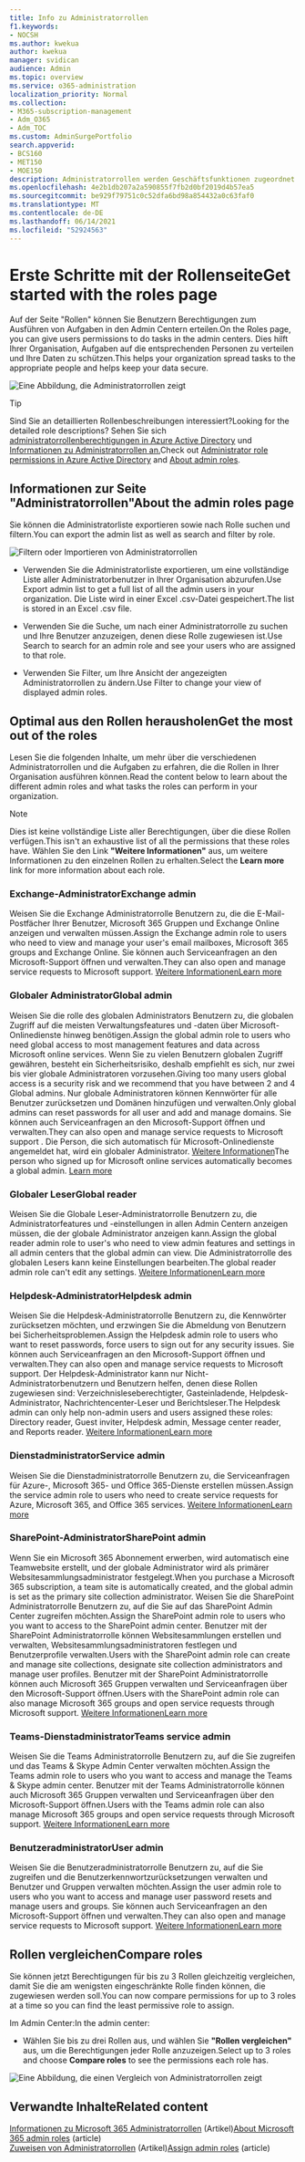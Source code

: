 ```yaml
---
title: Info zu Administratorrollen
f1.keywords:
- NOCSH
ms.author: kwekua
author: kwekua
manager: svidican
audience: Admin
ms.topic: overview
ms.service: o365-administration
localization_priority: Normal
ms.collection:
- M365-subscription-management
- Adm_O365
- Adm_TOC
ms.custom: AdminSurgePortfolio
search.appverid:
- BCS160
- MET150
- MOE150
description: Administratorrollen werden Geschäftsfunktionen zugeordnet und bieten Berechtigungen zum Ausführen bestimmter Aufgaben im Admin Center. Der Dienstadministrator öffnet beispielsweise Supporttickets bei Microsoft.
ms.openlocfilehash: 4e2b1db207a2a590855f7fb2d0bf2019d4b57ea5
ms.sourcegitcommit: be929f79751c0c52dfa6bd98a854432a0c63faf0
ms.translationtype: MT
ms.contentlocale: de-DE
ms.lasthandoff: 06/14/2021
ms.locfileid: "52924563"
---
```

# <a name="get-started-with-the-roles-page"></a><span data-ttu-id="068ac-104">Erste Schritte mit der Rollenseite</span><span class="sxs-lookup"><span data-stu-id="068ac-104">Get started with the roles page</span></span>

<span data-ttu-id="068ac-105">Auf der Seite "Rollen" können Sie Benutzern Berechtigungen zum Ausführen von Aufgaben in den Admin Centern erteilen.</span><span class="sxs-lookup"><span data-stu-id="068ac-105">On the Roles page, you can give users permissions to do tasks in the admin centers.</span></span> <span data-ttu-id="068ac-106">Dies hilft Ihrer Organisation, Aufgaben auf die entsprechenden Personen zu verteilen und Ihre Daten zu schützen.</span><span class="sxs-lookup"><span data-stu-id="068ac-106">This helps your organization spread tasks to the appropriate people and helps keep your data secure.</span></span>

![Eine Abbildung, die Administratorrollen zeigt](../../media/roles-main-page.png)

> [!TIP]
> <span data-ttu-id="068ac-108">Sind Sie an detaillierten Rollenbeschreibungen interessiert?</span><span class="sxs-lookup"><span data-stu-id="068ac-108">Looking for the detailed role descriptions?</span></span> <span data-ttu-id="068ac-109">Sehen Sie sich [administratorrollenberechtigungen in Azure Active Directory](/azure/active-directory/users-groups-roles/directory-assign-admin-roles#available-roles) und [Informationen zu Administratorrollen an.](/microsoft-365/admin/add-users/about-admin-roles)</span><span class="sxs-lookup"><span data-stu-id="068ac-109">Check out [Administrator role permissions in Azure Active Directory](/azure/active-directory/users-groups-roles/directory-assign-admin-roles#available-roles) and [About admin roles](/microsoft-365/admin/add-users/about-admin-roles).</span></span>

## <a name="about-the-admin-roles-page"></a><span data-ttu-id="068ac-110">Informationen zur Seite "Administratorrollen"</span><span class="sxs-lookup"><span data-stu-id="068ac-110">About the admin roles page</span></span>

<span data-ttu-id="068ac-111">Sie können die Administratorliste exportieren sowie nach Rolle suchen und filtern.</span><span class="sxs-lookup"><span data-stu-id="068ac-111">You can export the admin list as well as search and filter by role.</span></span>

![Filtern oder Importieren von Administratorrollen](../../media/admin-role-page-options.png)

- <span data-ttu-id="068ac-113">Verwenden Sie die Administratorliste exportieren, um eine vollständige Liste aller Administratorbenutzer in Ihrer Organisation abzurufen.</span><span class="sxs-lookup"><span data-stu-id="068ac-113">Use Export admin list to get a full list of all the admin users in your organization.</span></span> <span data-ttu-id="068ac-114">Die Liste wird in einer Excel .csv-Datei gespeichert.</span><span class="sxs-lookup"><span data-stu-id="068ac-114">The list is stored in an Excel .csv file.</span></span>

- <span data-ttu-id="068ac-115">Verwenden Sie die Suche, um nach einer Administratorrolle zu suchen und Ihre Benutzer anzuzeigen, denen diese Rolle zugewiesen ist.</span><span class="sxs-lookup"><span data-stu-id="068ac-115">Use Search to search for an admin role and see your users who are assigned to that role.</span></span>

- <span data-ttu-id="068ac-116">Verwenden Sie Filter, um Ihre Ansicht der angezeigten Administratorrollen zu ändern.</span><span class="sxs-lookup"><span data-stu-id="068ac-116">Use Filter to change your view of displayed admin roles.</span></span>


## <a name="get-the-most-out-of-the-roles"></a><span data-ttu-id="068ac-117">Optimal aus den Rollen herausholen</span><span class="sxs-lookup"><span data-stu-id="068ac-117">Get the most out of the roles</span></span>

<span data-ttu-id="068ac-118">Lesen Sie die folgenden Inhalte, um mehr über die verschiedenen Administratorrollen und die Aufgaben zu erfahren, die die Rollen in Ihrer Organisation ausführen können.</span><span class="sxs-lookup"><span data-stu-id="068ac-118">Read the content below to learn about the different admin roles and what tasks the roles can perform in your organization.</span></span>

> [!NOTE]
<span data-ttu-id="068ac-119">Dies ist keine vollständige Liste aller Berechtigungen, über die diese Rollen verfügen.</span><span class="sxs-lookup"><span data-stu-id="068ac-119">This isn't an exhaustive list of all the permissions that these roles have.</span></span> <span data-ttu-id="068ac-120">Wählen Sie den Link **"Weitere Informationen"** aus, um weitere Informationen zu den einzelnen Rollen zu erhalten.</span><span class="sxs-lookup"><span data-stu-id="068ac-120">Select the **Learn more** link for more information about each role.</span></span>

### <a name="exchange-admin"></a><span data-ttu-id="068ac-121">Exchange-Administrator</span><span class="sxs-lookup"><span data-stu-id="068ac-121">Exchange admin</span></span>

<span data-ttu-id="068ac-122">Weisen Sie die Exchange Administratorrolle Benutzern zu, die die E-Mail-Postfächer Ihrer Benutzer, Microsoft 365 Gruppen und Exchange Online anzeigen und verwalten müssen.</span><span class="sxs-lookup"><span data-stu-id="068ac-122">Assign the Exchange admin role to users who need to view and manage your user's email mailboxes, Microsoft 365 groups and Exchange Online.</span></span> <span data-ttu-id="068ac-123">Sie können auch Serviceanfragen an den Microsoft-Support öffnen und verwalten.</span><span class="sxs-lookup"><span data-stu-id="068ac-123">They can also open and manage service requests to Microsoft support.</span></span> [<span data-ttu-id="068ac-124">Weitere Informationen</span><span class="sxs-lookup"><span data-stu-id="068ac-124">Learn more</span></span>](/microsoft-365/admin/add-users/about-exchange-online-admin-role)

### <a name="global-admin"></a><span data-ttu-id="068ac-125">Globaler Administrator</span><span class="sxs-lookup"><span data-stu-id="068ac-125">Global admin</span></span>

<span data-ttu-id="068ac-126">Weisen Sie die rolle des globalen Administrators Benutzern zu, die globalen Zugriff auf die meisten Verwaltungsfeatures und -daten über Microsoft-Onlinedienste hinweg benötigen.</span><span class="sxs-lookup"><span data-stu-id="068ac-126">Assign the global admin role to users who need global access to most management features and data across Microsoft online services.</span></span> <span data-ttu-id="068ac-127">Wenn Sie zu vielen Benutzern globalen Zugriff gewähren, besteht ein Sicherheitsrisiko, deshalb empfiehlt es sich, nur zwei bis vier globale Administratoren vorzusehen.</span><span class="sxs-lookup"><span data-stu-id="068ac-127">Giving too many users global access is a security risk and we recommend that you have between 2 and 4 Global admins.</span></span> <span data-ttu-id="068ac-128">Nur globale Administratoren können Kennwörter für alle Benutzer zurücksetzen und Domänen hinzufügen und verwalten.</span><span class="sxs-lookup"><span data-stu-id="068ac-128">Only global admins can reset passwords for all user and add and manage domains.</span></span> <span data-ttu-id="068ac-129">Sie können auch Serviceanfragen an den Microsoft-Support öffnen und verwalten.</span><span class="sxs-lookup"><span data-stu-id="068ac-129">They can also open and manage service requests to Microsoft support .</span></span> <span data-ttu-id="068ac-130">Die Person, die sich automatisch für Microsoft-Onlinedienste angemeldet hat, wird ein globaler Administrator. [Weitere Informationen](/microsoft-365/admin/add-users/about-admin-roles#roles-available-in-the-microsoft-365-admin-center)</span><span class="sxs-lookup"><span data-stu-id="068ac-130">The person who signed up for Microsoft online services automatically becomes a global admin. [Learn more](/microsoft-365/admin/add-users/about-admin-roles#roles-available-in-the-microsoft-365-admin-center)</span></span>

### <a name="global-reader"></a><span data-ttu-id="068ac-131">Globaler Leser</span><span class="sxs-lookup"><span data-stu-id="068ac-131">Global reader</span></span>

<span data-ttu-id="068ac-132">Weisen Sie die Globale Leser-Administratorrolle Benutzern zu, die Administratorfeatures und -einstellungen in allen Admin Centern anzeigen müssen, die der globale Administrator anzeigen kann.</span><span class="sxs-lookup"><span data-stu-id="068ac-132">Assign the global reader admin role to user's who need to view admin features and settings in all admin centers that the global admin can view.</span></span> <span data-ttu-id="068ac-133">Die Administratorrolle des globalen Lesers kann keine Einstellungen bearbeiten.</span><span class="sxs-lookup"><span data-stu-id="068ac-133">The global reader admin role can't edit any settings.</span></span> [<span data-ttu-id="068ac-134">Weitere Informationen</span><span class="sxs-lookup"><span data-stu-id="068ac-134">Learn more</span></span>](/microsoft-365/admin/add-users/about-admin-roles#roles-available-in-the-microsoft-365-admin-center)

### <a name="helpdesk-admin"></a><span data-ttu-id="068ac-135">Helpdesk-Administrator</span><span class="sxs-lookup"><span data-stu-id="068ac-135">Helpdesk admin</span></span>

<span data-ttu-id="068ac-136">Weisen Sie die Helpdesk-Administratorrolle Benutzern zu, die Kennwörter zurücksetzen möchten, und erzwingen Sie die Abmeldung von Benutzern bei Sicherheitsproblemen.</span><span class="sxs-lookup"><span data-stu-id="068ac-136">Assign the Helpdesk admin role to users who want to reset passwords, force users to sign out for any security issues.</span></span> <span data-ttu-id="068ac-137">Sie können auch Serviceanfragen an den Microsoft-Support öffnen und verwalten.</span><span class="sxs-lookup"><span data-stu-id="068ac-137">They can also open and manage service requests to Microsoft support.</span></span> <span data-ttu-id="068ac-138">Der Helpdesk-Administrator kann nur Nicht-Administratorbenutzern und Benutzern helfen, denen diese Rollen zugewiesen sind: Verzeichnisleseberechtigter, Gasteinladende, Helpdesk-Administrator, Nachrichtencenter-Leser und Berichtsleser.</span><span class="sxs-lookup"><span data-stu-id="068ac-138">The Helpdesk admin can only help non-admin users and users assigned these roles: Directory reader, Guest inviter, Helpdesk admin, Message center reader, and Reports reader.</span></span> [<span data-ttu-id="068ac-139">Weitere Informationen</span><span class="sxs-lookup"><span data-stu-id="068ac-139">Learn more</span></span>](/microsoft-365/admin/add-users/about-admin-roles#roles-available-in-the-microsoft-365-admin-center)

### <a name="service-admin"></a><span data-ttu-id="068ac-140">Dienstadministrator</span><span class="sxs-lookup"><span data-stu-id="068ac-140">Service admin</span></span>

<span data-ttu-id="068ac-141">Weisen Sie die Dienstadministratorrolle Benutzern zu, die Serviceanfragen für Azure-, Microsoft 365- und Office 365-Dienste erstellen müssen.</span><span class="sxs-lookup"><span data-stu-id="068ac-141">Assign the service admin role to users who need to create service requests for Azure, Microsoft 365, and Office 365 services.</span></span> [<span data-ttu-id="068ac-142">Weitere Informationen</span><span class="sxs-lookup"><span data-stu-id="068ac-142">Learn more</span></span>](/microsoft-365/admin/add-users/about-admin-roles#roles-available-in-the-microsoft-365-admin-center)

### <a name="sharepoint-admin"></a><span data-ttu-id="068ac-143">SharePoint-Administrator</span><span class="sxs-lookup"><span data-stu-id="068ac-143">SharePoint admin</span></span>

<span data-ttu-id="068ac-144">Wenn Sie ein Microsoft 365 Abonnement erwerben, wird automatisch eine Teamwebsite erstellt, und der globale Administrator wird als primärer Websitesammlungsadministrator festgelegt.</span><span class="sxs-lookup"><span data-stu-id="068ac-144">When you purchase a Microsoft 365 subscription, a team site is automatically created, and the global admin is set as the primary site collection administrator.</span></span> <span data-ttu-id="068ac-145">Weisen Sie die SharePoint Administratorrolle Benutzern zu, auf die Sie auf das SharePoint Admin Center zugreifen möchten.</span><span class="sxs-lookup"><span data-stu-id="068ac-145">Assign the SharePoint admin role to users who you want to access to the SharePoint admin center.</span></span> <span data-ttu-id="068ac-146">Benutzer mit der SharePoint Administratorrolle können Websitesammlungen erstellen und verwalten, Websitesammlungsadministratoren festlegen und Benutzerprofile verwalten.</span><span class="sxs-lookup"><span data-stu-id="068ac-146">Users with the SharePoint admin role can create and manage site collections, designate site collection administrators and manage user profiles.</span></span> <span data-ttu-id="068ac-147">Benutzer mit der SharePoint Administratorrolle können auch Microsoft 365 Gruppen verwalten und Serviceanfragen über den Microsoft-Support öffnen.</span><span class="sxs-lookup"><span data-stu-id="068ac-147">Users with the SharePoint admin role can also manage Microsoft 365 groups and open service requests through Microsoft support.</span></span> [<span data-ttu-id="068ac-148">Weitere Informationen</span><span class="sxs-lookup"><span data-stu-id="068ac-148">Learn more</span></span>](/sharepoint/sharepoint-admin-role)

### <a name="teams-service-admin"></a><span data-ttu-id="068ac-149">Teams-Dienstadministrator</span><span class="sxs-lookup"><span data-stu-id="068ac-149">Teams service admin</span></span>

<span data-ttu-id="068ac-150">Weisen Sie die Teams Administratorrolle Benutzern zu, auf die Sie zugreifen und das Teams & Skype Admin Center verwalten möchten.</span><span class="sxs-lookup"><span data-stu-id="068ac-150">Assign the Teams admin role to users who you want to access and manage the Teams & Skype admin center.</span></span> <span data-ttu-id="068ac-151">Benutzer mit der Teams Administratorrolle können auch Microsoft 365 Gruppen verwalten und Serviceanfragen über den Microsoft-Support öffnen.</span><span class="sxs-lookup"><span data-stu-id="068ac-151">Users with the Teams admin role can also manage Microsoft 365 groups and open service requests through Microsoft support.</span></span> [<span data-ttu-id="068ac-152">Weitere Informationen</span><span class="sxs-lookup"><span data-stu-id="068ac-152">Learn more</span></span>](/MicrosoftTeams/using-admin-roles)

### <a name="user-admin"></a><span data-ttu-id="068ac-153">Benutzeradministrator</span><span class="sxs-lookup"><span data-stu-id="068ac-153">User admin</span></span>

<span data-ttu-id="068ac-154">Weisen Sie die Benutzeradministratorrolle Benutzern zu, auf die Sie zugreifen und die Benutzerkennwortzurücksetzungen verwalten und Benutzer und Gruppen verwalten möchten.</span><span class="sxs-lookup"><span data-stu-id="068ac-154">Assign the user admin role to users who you want to access and manage user password resets and manage users and groups.</span></span> <span data-ttu-id="068ac-155">Sie können auch Serviceanfragen an den Microsoft-Support öffnen und verwalten.</span><span class="sxs-lookup"><span data-stu-id="068ac-155">They can also open and manage service requests to Microsoft support.</span></span> [<span data-ttu-id="068ac-156">Weitere Informationen</span><span class="sxs-lookup"><span data-stu-id="068ac-156">Learn more</span></span>](/microsoft-365/admin/add-users/about-admin-roles#roles-available-in-the-microsoft-365-admin-center)

## <a name="compare-roles"></a><span data-ttu-id="068ac-157">Rollen vergleichen</span><span class="sxs-lookup"><span data-stu-id="068ac-157">Compare roles</span></span>

<span data-ttu-id="068ac-158">Sie können jetzt Berechtigungen für bis zu 3 Rollen gleichzeitig vergleichen, damit Sie die am wenigsten eingeschränkte Rolle finden können, die zugewiesen werden soll.</span><span class="sxs-lookup"><span data-stu-id="068ac-158">You can now compare permissions for up to 3 roles at a time so you can find the least permissive role to assign.</span></span>

<span data-ttu-id="068ac-159">Im Admin Center:</span><span class="sxs-lookup"><span data-stu-id="068ac-159">In the admin center:</span></span>

- <span data-ttu-id="068ac-160">Wählen Sie bis zu drei Rollen aus, und wählen Sie **"Rollen vergleichen"** aus, um die Berechtigungen jeder Rolle anzuzeigen.</span><span class="sxs-lookup"><span data-stu-id="068ac-160">Select up to 3 roles and choose **Compare roles** to see the permissions each role has.</span></span>

![Eine Abbildung, die einen Vergleich von Administratorrollen zeigt](../../media/compare-roles-list.png)

## <a name="related-content"></a><span data-ttu-id="068ac-162">Verwandte Inhalte</span><span class="sxs-lookup"><span data-stu-id="068ac-162">Related content</span></span>

<span data-ttu-id="068ac-163">[Informationen zu Microsoft 365 Administratorrollen](about-admin-roles.md) (Artikel)</span><span class="sxs-lookup"><span data-stu-id="068ac-163">[About Microsoft 365 admin roles](about-admin-roles.md) (article)</span></span>\
<span data-ttu-id="068ac-164">[Zuweisen von Administratorrollen](assign-admin-roles.md) (Artikel)</span><span class="sxs-lookup"><span data-stu-id="068ac-164">[Assign admin roles](assign-admin-roles.md) (article)</span></span>